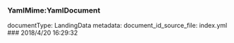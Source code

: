 ### YamlMime:YamlDocument
documentType: LandingData
metadata:
    document_id_source_file: index.yml
    ### 2018/4/20 16:29:32
